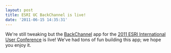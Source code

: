 ```yaml
---
layout: post
title: ESRI UC BackChannel is live!
date: '2011-06-15 14:35:31'
---
```


We're still tweaking but the <a href="http://uc.dtsagile.com/">BackChannel</a> app for the <a href="www.esri.com/UC">2011 ESRI International User Conference</a> is live! We've had tons of fun building this app; we hope you enjoy it.